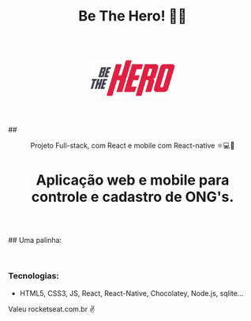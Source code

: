 # <p align="center">Be The Hero! 👨‍💻 </p>
<h1 align="center">
<br>
  <img src="/Aulas/frontend/src/assets/logo.svg" alt="BeTheHero" width="170">
<br>
<br>
</h1>
## <p align="center">Projeto Full-stack, com React e mobile com React-native ⚛💻📲</p>


# <p align="center"> Aplicação web e mobile para controle e cadastro de ONG's.</p>
<br>
<br>
## Uma palinha:
<p align="center">
  <img src="" width="1000px"/>
</p>

### Tecnologias:
- HTML5, CSS3, JS, React, React-Native, Chocolatey, Node.js, sqlite... 

Valeu rocketseat.com.br ✌ 
